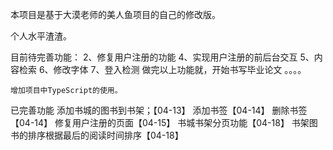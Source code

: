 本项目是基于大漠老师的美人鱼项目的自己的修改版。

个人水平渣渣。

目前待完善功能： 
    2、修复用户注册的功能
    4、实现用户注册的前后台交互
    5、内容检索
    6、修改字体
    7、登入检测 
    做完以上功能就，开始书写毕业论文
    。。。。

    增加项目中TypeScript的使用。
已完善功能
    添加书城的图书到书架；【04-13】
    添加书签【04-14】
    删除书签【04-14】
    修复用户注册的页面【04-15】
    书城书架分页功能【04-18】
    书架图书的排序根据最后的阅读时间排序【04-18】
